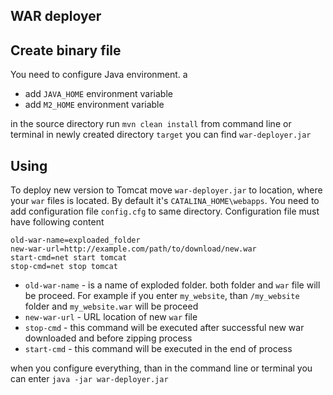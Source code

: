 ## WAR deployer

## Create binary file
You need to configure Java environment. a
    
- add `JAVA_HOME` environment variable
- add `M2_HOME` environment variable

in the source directory run `mvn clean install` from command line or terminal
in newly created directory `target` you can find `war-deployer.jar`


## Using
To deploy new version to Tomcat move `war-deployer.jar` to location, where your `war` files is located. 
By default it's `CATALINA_HOME\webapps`. You need to add configuration file `config.cfg` to same directory. 
Configuration file must have following content

    old-war-name=exploaded_folder
    new-war-url=http://example.com/path/to/download/new.war
    start-cmd=net start tomcat
    stop-cmd=net stop tomcat
    

- `old-war-name` - is a name of exploded folder. both folder and `war` file will be proceed. For example if you enter `my_website`, than
`/my_website` folder and `my_website.war` will be proceed
- `new-war-url` - URL location of new `war` file
- `stop-cmd` - this command will be executed after successful new war downloaded and before zipping process
- `start-cmd` - this command will be executed in the end of process

when you configure everything, than in the command line or terminal you can enter
`java -jar war-deployer.jar`